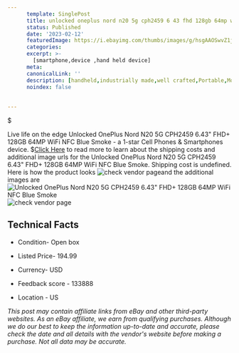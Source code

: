 ```yaml
---
      template: SinglePost
      title: unlocked oneplus nord n20 5g cph2459 6 43 fhd 128gb 64mp wifi nfc blue smoke
      status: Published
      date: '2023-02-12'
      featuredImage: https://i.ebayimg.com/thumbs/images/g/hsgAAOSwvZ1jF4oV/s-l225.jpg
      categories: 
      excerpt: >-
        [smartphone,device ,hand held device]
      meta:
      canonicalLink: ''
      description: [handheld,industrially made,well crafted,Portable,Mobile,Compact,Convenient,Lightweight,Maneuverable,Man-portable,Miniature,Carriable,Hand-held,Light,Holdable,Transportable,Mobile device,Pocket-sized,On-the-go,Wireless,Cordless,Compact size,Convenient size, smartphone,device ,hand held device]
      noindex: false
      
        
---
```

$

Live life on the edge Unlocked OnePlus Nord N20 5G CPH2459 6.43" FHD+ 128GB 64MP WiFi NFC Blue Smoke - a 1-star Cell Phones & Smartphones device.
$[Click Here](https://www.ebay.com/itm/195294658798?hash=item2d787800ee%3Ag%3AhsgAAOSwvZ1jF4oV&mkevt=1&mkcid=1&mkrid=711-53200-19255-0&campid=%253CePNCampaignId%253E&customid=%253CreferenceId%253E&toolid=10049) to read more to learn about the shipping costs and additional image urls for the Unlocked OnePlus Nord N20 5G CPH2459 6.43" FHD+ 128GB 64MP WiFi NFC Blue Smoke. Shipping cost is undefined. Here is how the product looks ![check vendor page](https://i.ebayimg.com/thumbs/images/g/hsgAAOSwvZ1jF4oV/s-l225.jpg)and the additional images are![Unlocked OnePlus Nord N20 5G CPH2459 6.43" FHD+ 128GB 64MP WiFi NFC Blue Smoke](https://i.ebayimg.com/images/g/hsgAAOSwvZ1jF4oV/s-l1600.jpg)![check vendor page](https://origin-galleryplus.ebayimg.com/ws/web/195294658798_2_0_1/225x225.jpg,https://origin-galleryplus.ebayimg.com/ws/web/195294658798_3_0_1/225x225.jpg)



 ## Technical Facts 



     
      

 - Condition- Open box 


      

 - Listed Price- 194.99 


      

 - Currency- USD 


      

 - Feedback score - 133888 


      

 - Location - US 


      
      

 *_This post may contain affiliate links from eBay and other third-party websites. As an eBay affiliate, we earn from qualifying purchases. Although we do our best to keep the information up-to-date and accurate, please check the date and all details with the vendor's website before making a purchase. Not all data may be accurate._*






